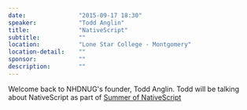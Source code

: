 ```yaml
---
date:               "2015-09-17 18:30"
speaker:            "Todd Anglin"
title:              "NativeScript"
subtitle:           ""
location:           "Lone Star College - Montgomery"
location-detail:    ""
sponsor:            ""
description:        ""
---
```

Welcome back to NHDNUG's founder, Todd Anglin.  Todd will be talking about NativeScript as part of
[Summer of NativeScript](https://www.nativescript.org/summerofnativescript)

